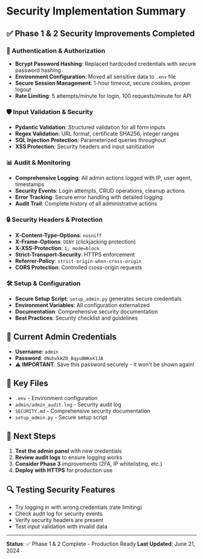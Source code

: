 # Security Implementation Summary

## ✅ Phase 1 & 2 Security Improvements Completed

### 🔐 Authentication & Authorization
- **Bcrypt Password Hashing**: Replaced hardcoded credentials with secure password hashing
- **Environment Configuration**: Moved all sensitive data to `.env` file
- **Secure Session Management**: 1-hour timeout, secure cookies, proper logout
- **Rate Limiting**: 5 attempts/minute for login, 100 requests/minute for API

### 🛡️ Input Validation & Security
- **Pydantic Validation**: Structured validation for all form inputs
- **Regex Validation**: URL format, certificate SHA256, integer ranges
- **SQL Injection Protection**: Parameterized queries throughout
- **XSS Protection**: Security headers and input sanitization

### 📊 Audit & Monitoring
- **Comprehensive Logging**: All admin actions logged with IP, user agent, timestamps
- **Security Events**: Login attempts, CRUD operations, cleanup actions
- **Error Tracking**: Secure error handling with detailed logging
- **Audit Trail**: Complete history of all administrative actions

### 🔒 Security Headers & Protection
- **X-Content-Type-Options**: `nosniff`
- **X-Frame-Options**: `DENY` (clickjacking protection)
- **X-XSS-Protection**: `1; mode=block`
- **Strict-Transport-Security**: HTTPS enforcement
- **Referrer-Policy**: `strict-origin-when-cross-origin`
- **CORS Protection**: Controlled cross-origin requests

### 🛠️ Setup & Configuration
- **Secure Setup Script**: `setup_admin.py` generates secure credentials
- **Environment Variables**: All configuration externalized
- **Documentation**: Comprehensive security documentation
- **Best Practices**: Security checklist and guidelines

## 🔑 Current Admin Credentials
- **Username**: `admin`
- **Password**: `dNuhvkkZO_BqyuBWKoX1JA`
- **⚠️ IMPORTANT**: Save this password securely - it won't be shown again!

## 📁 Key Files
- `.env` - Environment configuration
- `admin/admin_audit.log` - Security audit log
- `SECURITY.md` - Comprehensive security documentation
- `setup_admin.py` - Secure setup script

## 🚀 Next Steps
1. **Test the admin panel** with new credentials
2. **Review audit logs** to ensure logging works
3. **Consider Phase 3** improvements (2FA, IP whitelisting, etc.)
4. **Deploy with HTTPS** for production use

## 🔍 Testing Security Features
- Try logging in with wrong credentials (rate limiting)
- Check audit log for security events
- Verify security headers are present
- Test input validation with invalid data

---

**Status**: ✅ Phase 1 & 2 Complete - Production Ready
**Last Updated**: June 21, 2024 